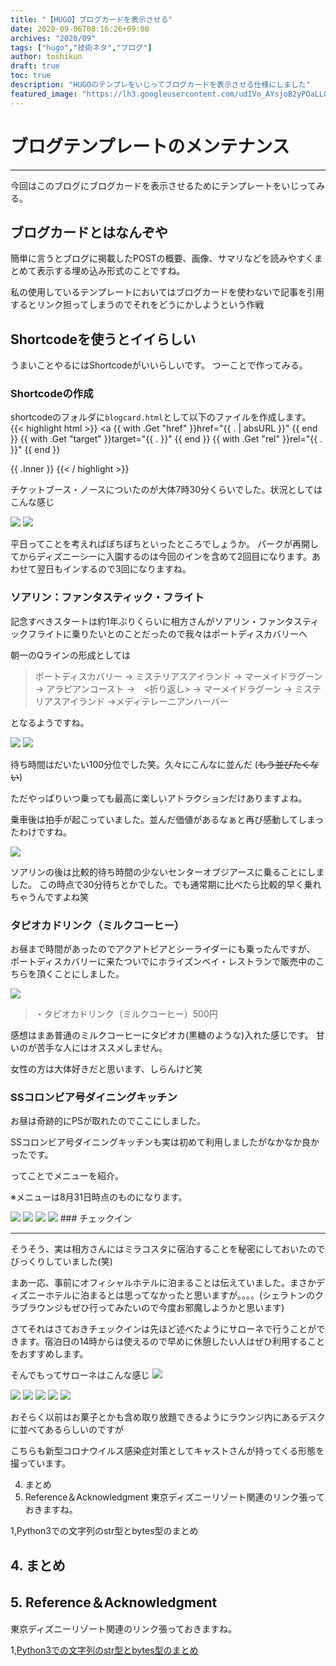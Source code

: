 ```yaml
---
title: "【HUGO】ブログカードを表示させる"
date: 2020-09-06T08:16:26+09:00
archives: "2020/09"
tags: ["hugo","技術ネタ","ブログ"]
author: toshikun
draft: true
toc: true
description: "HUGOのテンプレをいじってブログカードを表示させる仕様にしました"
featured_image: "https://lh3.googleusercontent.com/udIVo_AYsjoB2yPOaLLGYNVazO2IyN2tkILlPik_7TbKns9Eg88HfNwXLl06SLb4wwfWpGn2iyg0HG5KdLKCZyAMwzJh0vQFFKBTGX4bymyaiJY-MGj5A0Q92s-act_m1l-6YmFLmQ=w400"
---
```

# ブログテンプレートのメンテナンス
- - -

今回はこのブログにブログカードを表示させるためにテンプレートをいじってみる。

## ブログカードとはなんぞや
簡単に言うとブログに掲載したPOSTの概要、画像、サマリなどを読みやすくまとめて表示する埋め込み形式のことですね。

私の使用しているテンプレートにおいてはブログカードを使わないで記事を引用するとリンク担ってしまうのでそれをどうにかしようという作戦

## Shortcodeを使うとイイらしい

うまいことやるにはShortcodeがいいらしいです。
つーことで作ってみる。

### Shortcodeの作成

shortcodeのフォルダに`blogcard.html`として以下のファイルを作成します。
{{< highlight html >}}
<a
{{ with .Get "href" }}href="{{ . | absURL }}" {{ end }}
{{ with .Get "target" }}target="{{ . }}" {{ end }}
{{ with .Get "rel" }}rel="{{ . }}" {{ end }}
>
{{ .Inner }}
</a>
{{< / highlight >}}








チケットブース・ノースについたのが大体7時30分くらいでした。状況としてはこんな感じ

<img src="https://lh3.googleusercontent.com/ic9ncqSr71q0DWVW6Va_vFkon-epP98DIESaziodzos6h4PG8vFafWKGZU9bK8uKd0PpPjLpuAYBBhP1yH_Fpiums76Nb_823MKX04ax-fjvAotuzbkG6JtSu89AVp4BBMlwvO9b_Q=w800" >

<img src="https://lh3.googleusercontent.com/joll0xyvlOSBPiMzdxAa03yLyzdutISvfWZBW-FJmuOgdfi5BcniHPlxPKXUjN-4hnG1YOYt-dIp1Pj1XuxEXK7NFaui3xrjv5PADXrY87md-4Rk43Ah6oeKm_tN1lI8btpDVPnmtg=w800" >

平日ってことを考えればぼちぼちといったところでしょうか。
パークが再開してからディズニーシーに入園するのは今回のインを含めて2回目になります。あわせて翌日もインするので3回になりますね。

### ソアリン：ファンタスティック・フライト

記念すべきスタートは約1年ぶりくらいに相方さんがソアリン・ファンタスティックフライトに乗りたいとのことだったので我々はポートディスカバリーへ

朝一のQラインの形成としては

>ポートディスカバリー → ミステリアスアイランド → マーメイドラグーン → アラビアンコースト →　<折り返し> → マーメイドラグーン → ミステリアスアイランド →メディテレーニアンハーバー

となるようですね。

<img src="https://lh3.googleusercontent.com/GPbDZtqgkjT3xmcz_WEwBrdJnUy8-DPDTbefnPxJ9eUFGhrzRyBj9Y6VgsZn4fd2duyt9W5E99RKD0yixx_JeGhOYnXjjewAdAxltGJXMIKDX4JPnGylb_6L9D2FCGIqNZvhbtpLVA=w800" >


<img src="https://lh3.googleusercontent.com/y46gsxf__dtX-ICvA0RSOXM-MbMftfgUH0U86FuHPNCMW2932gXMThEanf2gQRneQHqtkrMervHLH_X1Pndmx9gFYFj5YSJJwFclqu7mfGbudlqu_JT0V7uNXeWFIeJvhUaxKRvg7g=w800" >

待ち時間はだいたい100分位でした笑。久々にこんなに並んだ (~~もう並びたくない~~)

ただやっぱりいつ乗っても最高に楽しいアトラクションだけありますよね。


乗車後は拍手が起こっていました。並んだ価値があるなぁと再び感動してしまったわけですね。

<img src="https://lh3.googleusercontent.com/80JeH4RVuynkeW9t3F2PVHO24GNhbL7dmUDM4c-xYUprIfLpfjWmhmQd18PzgjubqhJWJjVmnHN-xAxAcGJNa3JFv6AB-eXDVjSmNtC7UpUBd2LRoJosg_6rJHMT5LmeMCwNYsmz9A=w800" >


ソアリンの後は比較的待ち時間の少ないセンターオブジアースに乗ることにしました。
この時点で30分待ちとかでした。でも通常期に比べたら比較的早く乗れちゃうんですよね笑

### タピオカドリンク（ミルクコーヒー）

お昼まで時間があったのでアクアトピアとシーライダーにも乗ったんですが、
ポートディスカバリーに来たついでにホライズンベイ・レストランで販売中のこちらを頂くことにしました。

<img src="https://lh3.googleusercontent.com/98wQGMCz_wSO67vuFjlGRxe2Slfj_yK3rmKLltwp-ASLJUWS8oLABm6_k9jI3b4yR9SAoJMpAtdlik4x44d9xZpkpp7qIpj017LeOhJZwBzKp7TOIkqhmIocnY-6Ak3hDnghBztikA=w500" >

>・タピオカドリンク（ミルクコーヒー）500円

感想はまあ普通のミルクコーヒーにタピオカ(黒糖のような)入れた感じです。
甘いのが苦手な人にはオススメしません。

女性の方は大体好きだと思います、しらんけど笑

### SSコロンビア号ダイニングキッチン

お昼は奇跡的にPSが取れたのでここにしました。

SSコロンビア号ダイニングキッチンも実は初めて利用しましたがなかなか良かったです。

ってことでメニューを紹介。

※メニューは8月31日時点のものになります。

<img src="https://lh3.googleusercontent.com/VcW0-nvQ8RPztWS6cs9xV9IY-g9nUkIZbPT_Rqx3gbFPHpYNf4NEHrTA7FBO7F_nR1q4_WRvmjRKRvk9YNL5YT-Az9kN9Ai0aDulfLoDrM87dLCb9q2Mw3uaiENty34YVCXfQLwyyA=w800" >

<img src="https://lh3.googleusercontent.com/pXjXs_splw6d-hyplvaL2zHcSG-lv01PEqkoWe3BN7D5Gk_EJ3sNsdkt6MVe8SFqi0hLRMvBTnuQqdWeuos0NNXiYlgQ05r8x4NwoFQnAOPOMa2NRxKYIQSfNVlByBCHFHbjLG1SAA=w800" >


<img src="https://lh3.googleusercontent.com/V-cpA0jQAXnqUYTTNu7Dgbi8iBL1bUcR1hjI4WIQldvCAn37u3_RysTVCY4tmZD0R-grysxFEd4Fg4asz9mh87LIVEQCvfe7iB5kCL44O53iA71Ow7cXbLLbqyZpve1yAa-ZEwwdow=w800" >


<img src="https://lh3.googleusercontent.com/KCvwWDYoIgerJ0mpV_H9R0eYoFYKdaYpceDO9XYNtOa49D3R7BKxlc86JM6TMKb-Aez9zobHF9Q1d36A08zpkcDofkZH7iO6ffXOt3O1SaxGVjl_n1hnjgj3-qThMho26CeovdJspg=w800" >
### チェックイン

- - -

そうそう、実は相方さんにはミラコスタに宿泊することを秘密にしておいたのでびっくりしていました(笑)

まあ一応、事前にオフィシャルホテルに泊まることは伝えていました。まさかディズニーホテルに泊まるとは思ってなかったと思いますが。。。。(シェラトンのクラブラウンジもぜひ行ってみたいので今度お邪魔しようかと思います)

さてそれはさておきチェックインは先ほど述べたようにサローネで行うことができます。宿泊日の14時からは使えるので早めに休憩したい人はぜひ利用することをおすすめします。

そんでもってサローネはこんな感じ
<img src="画像のファイルパスやURLリンク" >

<img src="画像のファイルパスやURLリンク" >

<img src="画像のファイルパスやURLリンク" >

<img src="画像のファイルパスやURLリンク" >

<img src="画像のファイルパスやURLリンク" >

<img src="画像のファイルパスやURLリンク" >

おそらく以前はお菓子とかも含め取り放題できるようにラウンジ内にあるデスクに並べてあるらしいのですが

こちらも新型コロナウイルス感染症対策としてキャストさんが持ってくる形態を撮っています。



4. まとめ
5. Reference＆Acknowledgment
東京ディズニーリゾート関連のリンク張っておきますね。

1,Python3での文字列のstr型とbytes型のまとめ﻿





## 4. まとめ

## 5. Reference＆Acknowledgment

東京ディズニーリゾート関連のリンク張っておきますね。

1,[Python3での文字列のstr型とbytes型のまとめ](https://qiita.com/kuboshu83/items/1c2ad7afda0d9ce71d97)